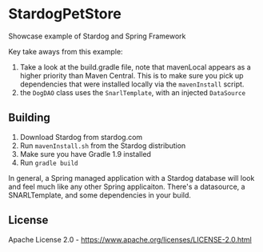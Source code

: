 StardogPetStore
===============

Showcase example of Stardog and Spring Framework

Key take aways from this example:

1. Take a look at the build.gradle file, note that mavenLocal appears as a higher priority than Maven Central. This is to make sure you pick up dependencies that were installed locally via the `mavenInstall` script.
2. the `DogDAO` class uses the `SnarlTemplate`, with an injected `DataSource`



## Building 

1. Download Stardog from stardog.com
2. Run `mavenInstall.sh` from the Stardog distribution
3. Make sure you have Gradle 1.9 installed
4. Run `gradle build`

In general, a Spring managed application with a Stardog database will look and feel much like any other Spring applicaiton.  There's a datasource, a SNARLTemplate, and some dependencies in your build. 


## License

Apache License 2.0 - https://www.apache.org/licenses/LICENSE-2.0.html



